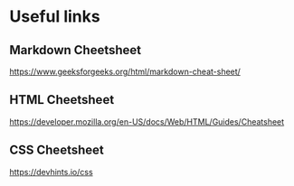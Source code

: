 # Useful links

## Markdown Cheetsheet

https://www.geeksforgeeks.org/html/markdown-cheat-sheet/

## HTML Cheetsheet
https://developer.mozilla.org/en-US/docs/Web/HTML/Guides/Cheatsheet

## CSS Cheetsheet

https://devhints.io/css